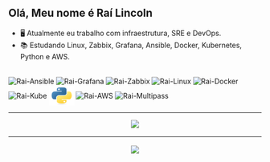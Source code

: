 ## Olá, Meu nome é Raí Lincoln


- 🖥️ Atualmente eu trabalho com infraestrutura, SRE e DevOps.
- 📚 Estudando Linux, Zabbix, Grafana, Ansible, Docker, Kubernetes, Python e AWS.

<div style="display: inline_block"><br>
  <img align="center" alt="Rai-Ansible" height="40" width="50" src="https://cdn.jsdelivr.net/gh/devicons/devicon/icons/ansible/ansible-original.svg">
  <img align="center" alt="Rai-Grafana" height="40" width="50" src="https://cdn.jsdelivr.net/gh/devicons/devicon/icons/grafana/grafana-original.svg">
   <img align="center" alt="Rai-Zabbix" height="20" width="80" src="https://assets.zabbix.com/img/logo/zabbix_logo_500x131.png">
  <img align="center" alt="Rai-Linux" height="40" width="50" src="https://cdn.jsdelivr.net/gh/devicons/devicon/icons/bash/bash-original.svg">
  <img align="center" alt="Rai-Docker" height="40" width="50" src="https://cdn.jsdelivr.net/gh/devicons/devicon/icons/docker/docker-original-wordmark.svg">
  <img align="center" alt="Rai-Kube" height="40" width="50" src="https://cdn.jsdelivr.net/gh/devicons/devicon/icons/kubernetes/kubernetes-plain-wordmark.svg">
  <img align="center" alt="Rai-Python" height="40" width="50" src="https://raw.githubusercontent.com/devicons/devicon/master/icons/python/python-original.svg">
  <img align="center" alt="Rai-AWS" height="80" width="70" src="https://cdn.jsdelivr.net/gh/devicons/devicon/icons/amazonwebservices/amazonwebservices-plain-wordmark.svg">
   <img align="center" alt="Rai-Multipass" height="50" width="50" src="https://seeklogo.com/images/M/multipass-logo-96D754CDA1-seeklogo.com.png">
  
 
  
  --- 
  <div align="center">
  <a href="https://github.com/RaiLincolnSS">
  <img height="220em" src="https://github-readme-stats.vercel.app/api/top-langs/?username=RaiLincolnSS&layout=compact&langs_count=7&theme=transparent&border_radius=20"/>
</div>

    
 --- 
<div align="center">
  <a href="https://github.com/RaiLincolnSS">
    <img align="center" src="https://github-readme-stats.vercel.app/api?username=RaiLincolnSS&show_icons=true&theme=transparent&border_radius=20" />
  </a>
</div>
  
